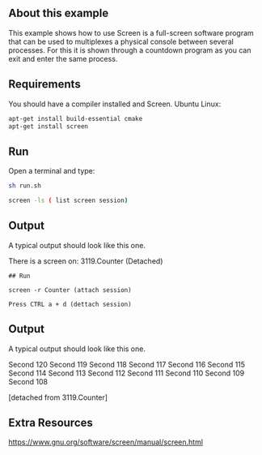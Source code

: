 ## About this example

This example shows how to use Screen is a full-screen software program that can be used to multiplexes a physical console between several processes. For this it is shown through a countdown program as you can exit and enter the same process.

## Requirements

You should have a compiler installed and Screen. Ubuntu Linux:

```bash
apt-get install build-essential cmake
apt-get install screen

```

## Run

Open a terminal and type:

```bash
sh run.sh

screen -ls ( list screen session)

```
## Output

A typical output should look like this one. 

There is a screen on:
        3119.Counter    (Detached)
```
## Run

screen -r Counter (attach session)

Press CTRL a + d (dettach session)

```
## Output

A typical output should look like this one. 

 Second 120
 Second 119
 Second 118
 Second 117 
 Second 116 
 Second 115 
 Second 114 
 Second 113 
 Second 112 
 Second 111 
 Second 110 
 Second 109 
 Second 108 



[detached from 3119.Counter]


## Extra Resources
https://www.gnu.org/software/screen/manual/screen.html
```
